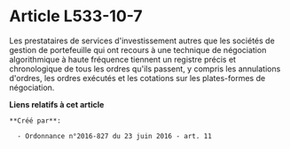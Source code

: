 # Article L533-10-7

Les prestataires de services d'investissement autres que les sociétés de gestion de portefeuille qui ont recours à une
technique de négociation algorithmique à haute fréquence tiennent un registre précis et chronologique de tous les ordres
qu'ils passent, y compris les annulations d'ordres, les ordres exécutés et les cotations sur les plates-formes de
négociation.

**Liens relatifs à cet article**

	**Créé par**:

	  - Ordonnance n°2016-827 du 23 juin 2016 - art. 11
